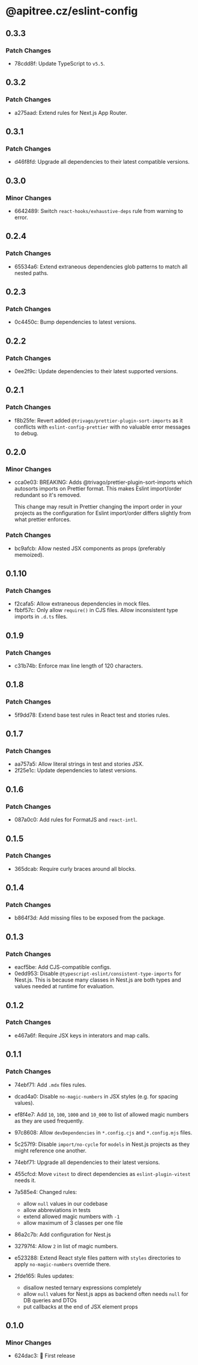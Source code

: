 # @apitree.cz/eslint-config

## 0.3.3

### Patch Changes

- 78cdd8f: Update TypeScript to `v5.5`.

## 0.3.2

### Patch Changes

- a275aad: Extend rules for Next.js App Router.

## 0.3.1

### Patch Changes

- d46f8fd: Upgrade all dependencies to their latest compatible versions.

## 0.3.0

### Minor Changes

- 6642489: Switch `react-hooks/exhaustive-deps` rule from warning to error.

## 0.2.4

### Patch Changes

- 65534a6: Extend extraneous dependencies glob patterns to match all nested paths.

## 0.2.3

### Patch Changes

- 0c4450c: Bump dependencies to latest versions.

## 0.2.2

### Patch Changes

- 0ee2f9c: Update dependencies to their latest supported versions.

## 0.2.1

### Patch Changes

- f8b25fe: Revert added `@trivago/prettier-plugin-sort-imports` as it conflicts with `eslint-config-prettier` with no valuable error messages to debug.

## 0.2.0

### Minor Changes

- cca0e03: BREAKING: Adds @trivago/prettier-plugin-sort-imports which autosorts imports on Prettier format. This makes Eslint import/order redundant so it's removed.

  This change may result in Prettier changing the import order in your projects as the configuration for Eslint import/order differs slightly from what prettier enforces.

### Patch Changes

- bc9afcb: Allow nested JSX components as props (preferably memoized).

## 0.1.10

### Patch Changes

- f2cafa5: Allow extraneous dependencies in mock files.
- fbbf57c: Only allow `require()` in CJS files. Allow inconsistent type imports in `.d.ts` files.

## 0.1.9

### Patch Changes

- c31b74b: Enforce max line length of 120 characters.

## 0.1.8

### Patch Changes

- 5f9dd78: Extend base test rules in React test and stories rules.

## 0.1.7

### Patch Changes

- aa757a5: Allow literal strings in test and stories JSX.
- 2f25e1c: Update dependencies to latest versions.

## 0.1.6

### Patch Changes

- 087a0c0: Add rules for FormatJS and `react-intl`.

## 0.1.5

### Patch Changes

- 365dcab: Require curly braces around all blocks.

## 0.1.4

### Patch Changes

- b864f3d: Add missing files to be exposed from the package.

## 0.1.3

### Patch Changes

- eacf5be: Add CJS-compatible configs.
- 0edd953: Disable `@typescript-eslint/consistent-type-imports` for Nest.js. This is because many classes in Nest.js are both types
  and values needed at runtime for evaluation.

## 0.1.2

### Patch Changes

- e467a6f: Require JSX keys in interators and map calls.

## 0.1.1

### Patch Changes

- 74ebf71: Add `.mdx` files rules.
- dcad4a0: Disable `no-magic-numbers` in JSX styles (e.g. for spacing values).
- ef8f4e7: Add `10`, `100`, `1000` and `10_000` to list of allowed magic numbers as they are used frequently.
- 97c8608: Allow `devDependencies` in `*.config.cjs` and `*.config.mjs` files.
- 5c257f9: Disable `import/no-cycle` for `models` in Nest.js projects as they might reference one another.
- 74ebf71: Upgrade all dependencies to their latest versions.
- 455cfcd: Move `vitest` to direct dependencies as `eslint-plugin-vitest` needs it.
- 7a585e4: Changed rules:

  - allow `null` values in our codebase
  - allow abbreviations in tests
  - extend allowed magic numbers with `-1`
  - allow maximum of 3 classes per one file

- 86a2c7b: Add configuration for Nest.js
- 32797f4: Allow `2` in list of magic numbers.
- e523288: Extend React style files pattern with `styles` directories to apply `no-magic-numbers` override there.
- 2fde165: Rules updates:

  - disallow nested ternary expressions completely
  - allow `null` values for Nest.js apps as backend often needs `null` for DB queries and DTOs
  - put callbacks at the end of JSX element props

## 0.1.0

### Minor Changes

- 624dac3: 🎉 First release
